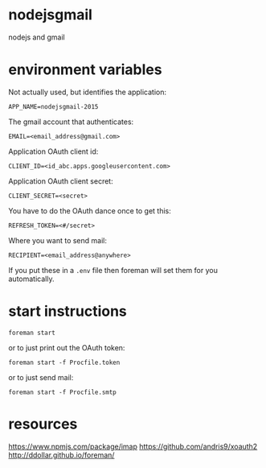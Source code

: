 nodejsgmail
===========

nodejs and gmail

# environment variables

Not actually used, but identifies the application:

`APP_NAME=nodejsgmail-2015`

The gmail account that authenticates:

`EMAIL=<email_address@gmail.com>`

Application OAuth client id:

`CLIENT_ID=<id_abc.apps.googleusercontent.com>`

Application OAuth client secret:

`CLIENT_SECRET=<secret>`

You have to do the OAuth dance once to get this:

`REFRESH_TOKEN=<#/secret>`

Where you want to send mail:

`RECIPIENT=<email_address@anywhere>`

If you put these in a `.env` file then foreman will set them for you
automatically.

# start instructions

`foreman start`

or to just print out the OAuth token:

`foreman start -f Procfile.token`

or to just send mail:

`foreman start -f Procfile.smtp`

# resources

https://www.npmjs.com/package/imap
https://github.com/andris9/xoauth2
http://ddollar.github.io/foreman/
